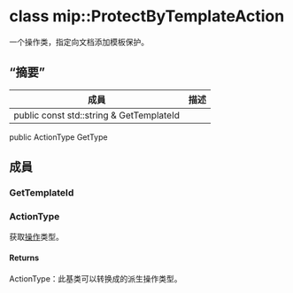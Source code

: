 # <a name="class-mipprotectbytemplateaction"></a>class mip::ProtectByTemplateAction 
一个操作类，指定向文档添加模板保护。
## <a name="summary"></a>“摘要”
 成員                        | 描述                                
--------------------------------|---------------------------------------------
public const std::string & GetTemplateId | 
public ActionType GetType
## <a name="members"></a>成員
### <a name="gettemplateid"></a>GetTemplateId
### <a name="actiontype"></a>ActionType
获取[操作](#classmip_1_1_action)类型。
#### <a name="returns"></a>Returns
ActionType：此基类可以转换成的派生操作类型。